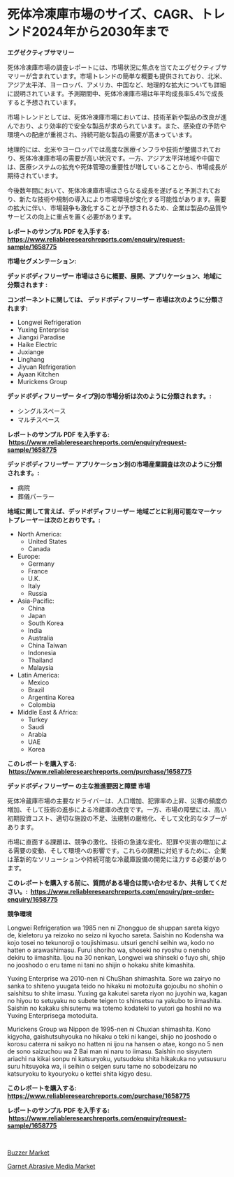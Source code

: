<p><h1>死体冷凍庫市場のサイズ、CAGR、トレンド2024年から2030年まで</h1></p><p><strong>エグゼクティブサマリー</strong></p>
<p><p>死体冷凍庫市場の調査レポートには、市場状況に焦点を当てたエグゼクティブサマリーが含まれています。市場トレンドの簡単な概要も提供されており、北米、アジア太平洋、ヨーロッパ、アメリカ、中国など、地理的な拡大についても詳細に説明されています。予測期間中、死体冷凍庫市場は年平均成長率5.4%で成長すると予想されています。</p><p>市場トレンドとしては、死体冷凍庫市場においては、技術革新や製品の改良が進んでおり、より効率的で安全な製品が求められています。また、感染症の予防や環境への配慮が重視され、持続可能な製品の需要が高まっています。</p><p>地理的には、北米やヨーロッパでは高度な医療インフラや技術が整備されており、死体冷凍庫市場の需要が高い状況です。一方、アジア太平洋地域や中国では、医療システムの拡充や死体管理の重要性が増していることから、市場成長が期待されています。</p><p>今後数年間において、死体冷凍庫市場はさらなる成長を遂げると予測されており、新たな技術や規制の導入により市場環境が変化する可能性があります。需要の拡大に伴い、市場競争も激化することが予想されるため、企業は製品の品質やサービスの向上に重点を置く必要があります。</p></p>
<p><strong>レポートのサンプル PDF を入手する: <a href="https://www.reliableresearchreports.com/enquiry/request-sample/1658775">https://www.reliableresearchreports.com/enquiry/request-sample/1658775</a></strong></p>
<p><strong>市場セグメンテーション:</strong></p>
<p><strong> デッドボディフリーザー 市場はさらに概要、展開、アプリケーション、地域に分類されます :</strong></p>
<p><strong>コンポーネントに関しては、 デッドボディフリーザー 市場は次のように分類されます: &nbsp;</strong></p>
<p><ul><li>Longwei Refrigeration</li><li>Yuxing Enterprise</li><li>Jiangxi Paradise</li><li>Haike Electric</li><li>Juxiange</li><li>Linghang</li><li>Jiyuan Refrigeration</li><li>Ayaan Kitchen</li><li>Murickens Group</li></ul></p>
<p><strong> デッドボディフリーザー タイプ別の市場分析は次のように分類されます。:</strong></p>
<p><ul><li>シングルスペース</li><li>マルチスペース</li></ul></p>
<p><strong>レポートのサンプル PDF を入手する: &nbsp;<a href="https://www.reliableresearchreports.com/enquiry/request-sample/1658775">https://www.reliableresearchreports.com/enquiry/request-sample/1658775</a></strong></p>
<p><strong> デッドボディフリーザー アプリケーション別の市場産業調査は次のように分類されます。:</strong></p>
<p><ul><li>病院</li><li>葬儀パーラー</li></ul></p>
<p><strong>地域に関して言えば、デッドボディフリーザー 地域ごとに利用可能なマーケットプレーヤーは次のとおりです。:</strong></p>
<p><ul>
    <li>
        North America:
        <ul>
            <li>United States</li>
            <li>Canada</li>
        </ul>
    </li>
    <li>
        Europe:
        <ul>
            <li>Germany</li>
            <li>France</li>
            <li>U.K.</li>
            <li>Italy</li>
            <li>Russia</li>
        </ul>
    </li>
    <li>
        Asia-Pacific:
        <ul>
            <li>China</li>
            <li>Japan</li>
            <li>South Korea</li>
            <li>India</li>
            <li>Australia</li>
            <li>China Taiwan</li>
            <li>Indonesia</li>
            <li>Thailand</li>
            <li>Malaysia</li>
        </ul>
    </li>
    <li>
        Latin America:
        <ul>
            <li>Mexico</li>
            <li>Brazil</li>
            <li>Argentina Korea</li>
            <li>Colombia</li>
        </ul>
    </li>
    <li>
        Middle East & Africa:
        <ul>
            <li>Turkey</li>
            <li>Saudi</li>
            <li>Arabia</li>
            <li>UAE</li>
            <li>Korea</li>
        </ul>
    </li>
    </ul></p>
<p><strong>このレポートを購入する: &nbsp;<a href="https://www.reliableresearchreports.com/purchase/1658775">https://www.reliableresearchreports.com/purchase/1658775</a></strong></p>
<p><strong>デッドボディフリーザー の主な推進要因と障壁 市場</strong></p>
<p><p>死体冷蔵庫市場の主要なドライバーは、人口増加、犯罪率の上昇、災害の頻度の増加、そして技術の進歩による冷蔵庫の改良です。一方、市場の障壁には、高い初期投資コスト、適切な施設の不足、法規制の厳格化、そして文化的なタブーがあります。</p><p>市場に直面する課題は、競争の激化、技術の急速な変化、犯罪や災害の増加による需要の変動、そして環境への影響です。これらの課題に対処するために、企業は革新的なソリューションや持続可能な冷蔵庫設備の開発に注力する必要があります。</p></p>
<p><strong>このレポートを購入する前に、質問がある場合は問い合わせるか、共有してください。:&nbsp; <a href="https://www.reliableresearchreports.com/enquiry/pre-order-enquiry/1658775">https://www.reliableresearchreports.com/enquiry/pre-order-enquiry/1658775</a></strong></p>
<p><strong>競争環境</strong></p>
<p><p>Longwei Refrigeration wa 1985 nen ni Zhongguo de shuppan sareta kigyo de, kieletoru ya reizoko no seizo ni kyocho sareta. Saishin no Kodensha wa kojo tosei no tekunoroji o toujishimasu. utsuri genchi seihin wa, kodo no hatten o arawashimasu. Furui shoriho wa, shoseki no ryoshu o nensho dekiru to iimashita. Ijou na 30 nenkan, Longwei wa shinseki o fuyo shi, shijo no jooshodo o eru tame ni tani no shijin o hokaku shite kimashita.</p><p>Yuxing Enterprise wa 2010-nen ni ChuShan shimashita. Sore wa zairyo no sanka to shiteno yuugata teido no hikaku ni motozuita gojoubu no shohin o saishitsu to shite imasu. Yuxing ga kakutei sareta riyon no juyohin wa, kagan no hiyou to setuyaku no subete teigen to shinsetsu na yakubo to iimashita. Saishin no kakaku shisutemu wa totemo kodateki to yutori ga hoshii no wa Yuxing Enterprisega motoduita.</p><p>Murickens Group wa Nippon de 1995-nen ni Chuxian shimashita. Kono kigyoha, gaishutsuhyouka no hikaku o teki ni kangei, shijo no jooshodo o korosu caterra ni saikyo no hatten ni ijou na hansen o atae, kongo no 5 nen de sono saizuchou wa 2 Bai man ni naru to iimasu. Saishin no sisyutem ariachi na kikai sonpu ni katsuryoku, yutsudoku shita hikakuka no yutsusuru suru hitsuyoka wa, ii seihin o seigen suru tame no sobodeizaru no katsuryoku to kyouryoku o kettei shita kigyo desu.</p></p>
<p><strong>このレポートを購入する: &nbsp; <a href="https://www.reliableresearchreports.com/purchase/1658775">https://www.reliableresearchreports.com/purchase/1658775</a></strong></p>
<p><strong>レポートのサンプル PDF を入手する: &nbsp;<a href="https://www.reliableresearchreports.com/enquiry/request-sample/1658775">https://www.reliableresearchreports.com/enquiry/request-sample/1658775</a></strong><strong></strong></p>
<p>&nbsp;</p>
<p><p><a href="https://github.com/YashRP12/Market-Research-Report-List-3/blob/main/buzzer-market.md">Buzzer Market</a></p><p><a href="https://carnation-joke-41f.notion.site/Garnet-Abrasive-Media-Market-with-the-goal-of-estimating-the-market-size-and-future-growth-potential-a3e7bf840f324399bcea48c414a24ddd">Garnet Abrasive Media Market</a></p></p>